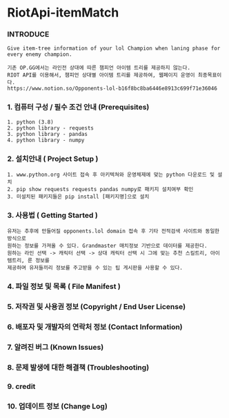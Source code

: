 # RiotApi-itemMatch

### INTRODUCE
```
Give item-tree information of your lol Champion when laning phase for every enemy champion.

기존 OP.GG에서는 라인전 상대에 따른 챔피언 아이템 트리를 제공하지 않는다.
RIOT API를 이용해서, 챔피언 상대별 아이템 트리를 제공하여, 웹페이지 운영이 최종목표이다.
https://www.notion.so/Opponents-lol-b16f8bc8ba6446e8913c699f71e36046
```

### 1. 컴퓨터 구성 / 필수 조건 안내 (Prerequisites)
```
1. python (3.8)
2. python library - requests
3. python library - pandas
4. python library - numpy
```


### 2. 설치안내 ( Project Setup )
```
1. www.python.org 사이트 접속 후 아키텍쳐와 운영체제에 맞는 python 다운로드 및 설치
2. pip show requests requests pandas numpy로 패키지 설치여부 확인
3. 미설치된 패키지들은 pip install [패키지명]으로 설치
```

### 3. 사용법 ( Getting Started )
```
유저는 추후에 만들어질 opponents.lol domain 접속 후 기타 전적검색 사이트와 동일한 방식으로
원하는 정보를 가져올 수 있다. Grandmaster 매치정보 기반으로 데이터를 제공한다.
원하는 라인 선택 -> 캐릭터 선택 -> 상대 캐릭터 선택 시 그에 맞는 추천 스킬트리, 아이템트리, 룬 정보를
제공하며 유저들끼리 정보를 주고받을 수 있는 팁 게시판을 사용할 수 있다.
```
### 4. 파일 정보 및 목록 ( File Manifest )

### 5. 저작권 및 사용권 정보 (Copyright / End User License)

### 6. 배포자 및 개발자의 연락처 정보 (Contact Information)

### 7. 알려진 버그 (Known Issues)

### 8. 문제 발생에 대한 해결책 (Troubleshooting)

### 9. credit

### 10. 업데이트 정보 (Change Log)
